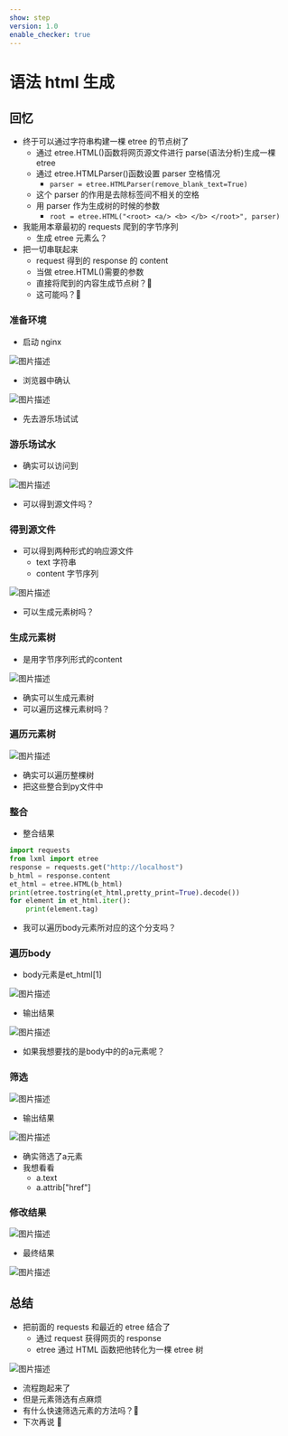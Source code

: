 ```yaml
---
show: step
version: 1.0
enable_checker: true
---
```


# 语法 html 生成

## 回忆

- 终于可以通过字符串构建一棵 etree 的节点树了
	- 通过 etree.HTML()函数将网页源文件进行 parse(语法分析)生成一棵 etree
	- 通过 etree.HTMLParser()函数设置 parser 空格情况
		- `parser = etree.HTMLParser(remove_blank_text=True)`
    - 这个 parser 的作用是去除标签间不相关的空格
    - 用 parser 作为生成树的时候的参数
         - `root = etree.HTML("<root> <a/> <b> </b> </root>", parser)`
- 我能用本章最初的 requests 爬到的字节序列
	- 生成 etree 元素么？
- 把一切串联起来
  - request 得到的 response 的 content
  - 当做 etree.HTML()需要的参数
  - 直接将爬到的内容生成节点树？🤔
  - 这可能吗？🤔
 

### 准备环境

- 启动 nginx

![图片描述](https://doc.shiyanlou.com/courses/uid1190679-20221127-1669519123241)

- 浏览器中确认

![图片描述](https://doc.shiyanlou.com/courses/uid1190679-20221127-1669519133861)

- 先去游乐场试试

### 游乐场试水

- 确实可以访问到

![图片描述](https://doc.shiyanlou.com/courses/uid1190679-20221127-1669519223218)

- 可以得到源文件吗？

### 得到源文件

- 可以得到两种形式的响应源文件
	- text 字符串
	- content 字节序列

![图片描述](https://doc.shiyanlou.com/courses/uid1190679-20221127-1669519291120)

- 可以生成元素树吗？

### 生成元素树

- 是用字节序列形式的content

![图片描述](https://doc.shiyanlou.com/courses/uid1190679-20221127-1669519443180)

- 确实可以生成元素树
- 可以遍历这棵元素树吗？

### 遍历元素树

![图片描述](https://doc.shiyanlou.com/courses/uid1190679-20221127-1669519686046)

- 确实可以遍历整棵树
- 把这些整合到py文件中

### 整合

- 整合结果

```python
import requests
from lxml import etree
response = requests.get("http://localhost")
b_html = response.content
et_html = etree.HTML(b_html)
print(etree.tostring(et_html,pretty_print=True).decode())
for element in et_html.iter():
	print(element.tag)
```

- 我可以遍历body元素所对应的这个分支吗？

### 遍历body

- body元素是et_html[1]

![图片描述](https://doc.shiyanlou.com/courses/uid1190679-20221127-1669520869926)

- 输出结果

![图片描述](https://doc.shiyanlou.com/courses/uid1190679-20221127-1669520882534)

- 如果我想要找的是body中的的a元素呢？

### 筛选

![图片描述](https://doc.shiyanlou.com/courses/uid1190679-20221127-1669520997770)

- 输出结果

![图片描述](https://doc.shiyanlou.com/courses/uid1190679-20221127-1669521011642)

- 确实筛选了a元素
- 我想看看
	- a.text
	- a.attrib["href"]

### 修改结果

![图片描述](https://doc.shiyanlou.com/courses/uid1190679-20221127-1669521342149)

- 最终结果

![图片描述](https://doc.shiyanlou.com/courses/uid1190679-20221127-1669521375148)

## 总结

- 把前面的 requests 和最近的 etree 结合了
  - 通过 request 获得网页的 response
  - etree 通过 HTML 函数把他转化为一棵 etree 树

![图片描述](https://doc.shiyanlou.com/courses/uid1190679-20221127-1669521450717)

- 流程跑起来了
- 但是元素筛选有点麻烦
- 有什么快速筛选元素的方法吗？🤔
- 下次再说 👋
